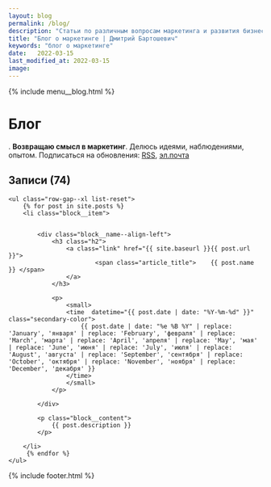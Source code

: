 ```yaml
---
layout: blog
permalink: /blog/
description: "Статьи по различным вопросам маркетинга и развития бизнеса. Делюсь идеями, наблюдениями, опытом." 
title: "Блог о маркетинге | Дмитрий Бартошевич"
keywords: "блог о маркетинге"
date:   2022-03-15
last_modified_at: 2022-03-15
image:
---
```



<div class="body__container">
  
  {% include menu__blog.html %}

<main class="section__content row-gap--l">
       


<div class="intro max-width-text"><h1 class="inline bold">Блог</h1>. 	<strong>Возвращаю смысл в&nbsp;маркетинг</strong>. Делюсь идеями, наблюдениями, опытом. Подписаться на&nbsp;обновления: <a class="link" href="/feed.xml">RSS</a>, <a class="link" href="https://eepurl.com/cmkKcz">эл.почта</a> </div>

	

<div class="full-bleed row-gap--l">
    <h2 class="h2 bold">Записи (74) </h2>
  
	<ul class="row-gap--xl list-reset">
		{% for post in site.posts %}
		<li class="block__item">


            <div class="block__name--align-left">
                <h3 class="h2">
                    <a class="link" href="{{ site.baseurl }}{{ post.url }}">							
                            <span class="article_title">	{{ post.name }} </span> 
                    </a>
                </h3>

                <p>
                    <small>
                    <time  datetime="{{ post.date | date: "%Y-%m-%d" }}" class="secondary-color"> 						
                        {{ post.date | date: "%e %B %Y" | replace: 'January', 'января' | replace: 'February', 'февраля' | replace: 'March', 'марта' | replace: 'April', 'апреля' | replace: 'May', 'мая' | replace: 'June', 'июня' | replace: 'July', 'июля' | replace: 'August', 'августа' | replace: 'September', 'сентября' | replace: 'October', 'октября' | replace: 'November', 'ноября' | replace: 'December', 'декабря' }}				
                    </time> 
                    </small>
                </p>
            
            </div>
                       
            <p class="block__content">
                {{ post.description }}
            </p>
				
		</li>
		 {% endfor %}
	</ul>
 </div>

</main>

{% include footer.html %}
</div>




